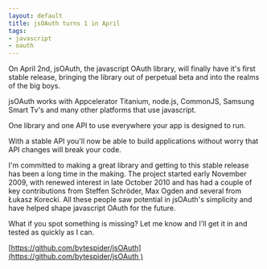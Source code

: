 ```yaml
--- 
layout: default
title: jsOAuth turns 1 in April
tags: 
- javascript
- oauth
---
```

On April 2nd, jsOAuth, the javascript OAuth library, will finally have it's
first stable release, bringing the library out of perpetual beta and into the
realms of the big boys.

jsOAuth works with Appcelerator Titanium, node.js, CommonJS, Samsung Smart
Tv's and many other platforms that use javascript.

One library and one API to use everywhere your app is designed to run.

With a stable API you'll now be able to build applications without worry that
API changes will break your code.

I'm committed to making a great library and getting to this stable release has
been a long time in the making. The project started early November 2009, with
renewed interest in late October 2010 and has had a couple of key
contributions from Steffen Schröder, Max Ogden and several from Łukasz
Korecki. All these people saw potential in jsOAuth's simplicity and have
helped shape javascript OAuth for the future.

What if you spot something is missing? Let me know and I'll get it in and
tested as quickly as I can.

[[https://github.com/bytespider/jsOAuth](https://github.com/bytespider/jsOAuth
)](https://github.com/bytespider/jsOAuth)


